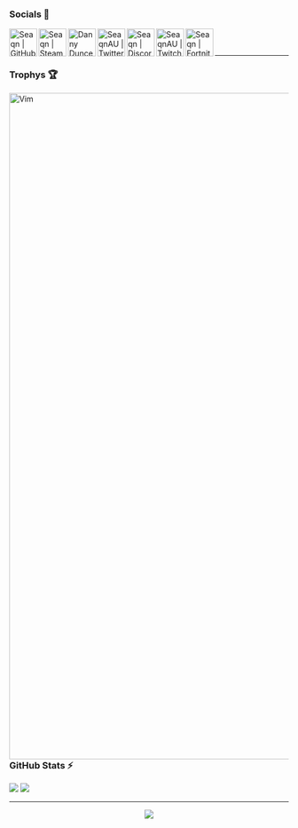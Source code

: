 ### Socials 🔗

[<img align="left" alt="Seaqn | GitHub" width="50px" src="https://img.icons8.com/fluency/48/000000/github.png" />][website]
[<img align="left" alt="Seaqn | Steam" width="50px" src="https://img.icons8.com/fluency/48/000000/steam.png" />][steam]
[<img align="left" alt="Danny Duncen | Reddit" width="50px" src="https://img.icons8.com/stickers/100/000000/reddit.png" />][reddit]
[<img align="left" alt="SeaqnAU | Twitter" width="50px" src="https://img.icons8.com/fluency/48/000000/twitter.png" />][twitter]
[<img align="left" alt="Seaqn | Discord" width="50px" src="https://img.icons8.com/fluency/48/000000/discord-logo.png" />][discord]
[<img align="left" alt="SeaqnAU | Twitch" width="50px" src="https://img.icons8.com/color/48/000000/twitch--v2.png" />][twitch]
[<img align="left" alt="Seaqn | Fortnite" width="50px" src="https://img.icons8.com/color/48/000000/fortnite.png" />][fortnite]

[website]: https://github.com/Seaqn/
[twitter]: https://twitter.com/SeaqnAU
[reddit]: https://www.reddit.com/user/DannyDuncen
[steam]: https://steamcommunity.com/profiles/76561199013832565/
[discord]: https://discordapp.com/users/611115652471717906/
[twitch]: https://www.twitch.tv/seaqnau
[fortnite]: https://fortnitetracker.com/profile/all/Se%d0%b0qn

<br />
<br />

---

### Trophys 🏆

<img align="left" alt="Vim" width="1200px" src="https://github-profile-trophy.vercel.app/?username=Seaqn&theme=nord&margin-w=8&margin-h=8&column=8" />

---

<br />
<br />
<br />
<br />

---

### GitHub Stats ⚡

<img
    src="https://github-readme-stats.vercel.app/api?username=Seaqn&theme=nord&show_icons=true&count_private=true&hide_border=true&include_all_commits=true&custom_title=Seaqn%27s+GitHub+Stats&layout=compact"
  />
</a>
<img
    src="https://github-readme-stats.vercel.app/api/top-langs/?username=the-repo-club&theme=nord&show_icons=true&count_private=true&hide_border=true&include_all_commits=true&custom_title=Seaqn%27s+Top+Languages&layout=compact"
  />
</a>

---

<p align = 'center'>
    <img
      src="https://komarev.com/ghpvc/?username=Seaqn&label=Views&color=434b57&label=Profile Visits"
    />
</p>
